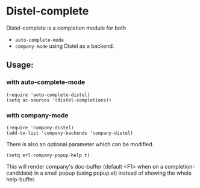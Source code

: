 # Distel-complete

Distel-complete is a completion module for both
* `auto-complete-mode`
* `company-mode`
using Distel as a backend.

## Usage:
### with auto-complete-mode
```elisp
(require 'auto-complete-distel)
(setq ac-sources '(distel-completions))
```

### with company-mode
```elisp
(require 'company-distel)
(add-to-list 'company-backends 'company-distel)
```

There is also an optional parameter which can be modified.
```elisp
(setq erl-company-popup-help t)
```

This will render company's doc-buffer (default &lt;F1&gt; when on a
completion-candidate) in a small popup (using popup.el) instead of showing the
whole help-buffer.

